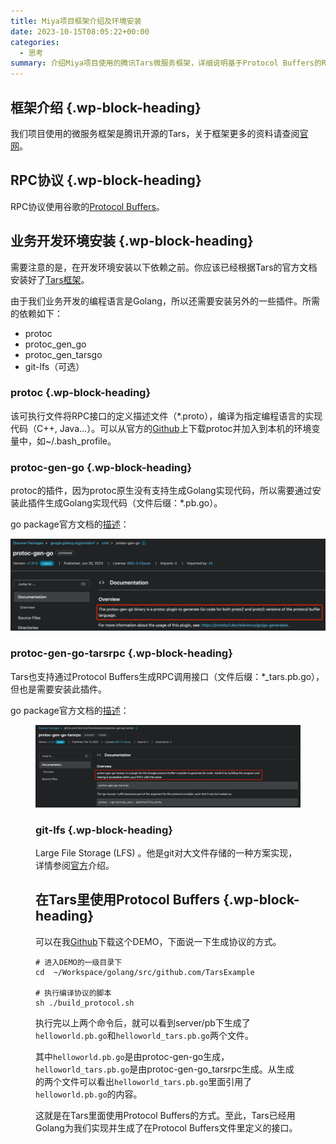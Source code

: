 ```yaml
---
title: Miya项目框架介绍及环境安装
date: 2023-10-15T08:05:22+00:00
categories:
  - 思考
summary: 介绍Miya项目使用的腾讯Tars微服务框架，详细说明基于Protocol Buffers的RPC协议配置和Golang开发环境的安装步骤。
---
```


## <span class="ez-toc-section" id="%E6%A1%86%E6%9E%B6%E4%BB%8B%E7%BB%8D"></span>框架介绍<span class="ez-toc-section-end"></span> {.wp-block-heading}

我们项目使用的微服务框架是腾讯开源的Tars，关于框架更多的资料请查阅[官网][1]。

## <span class="ez-toc-section" id="RPC%E5%8D%8F%E8%AE%AE"></span>RPC协议<span class="ez-toc-section-end"></span> {.wp-block-heading}

RPC协议使用谷歌的[Protocol Buffers][2]。

## <span class="ez-toc-section" id="%E4%B8%9A%E5%8A%A1%E5%BC%80%E5%8F%91%E7%8E%AF%E5%A2%83%E5%AE%89%E8%A3%85"></span>业务开发环境安装<span class="ez-toc-section-end"></span> {.wp-block-heading}

需要注意的是，在开发环境安装以下依赖之前。你应该已经根据Tars的官方文档安装好了[Tars框架][3]。

由于我们业务开发的编程语言是Golang，所以还需要安装另外的一些插件。所需的依赖如下：

  * protoc
  * protoc\_gen\_go
  * protoc\_gen\_tarsgo
  * git-lfs（可选）

### <span class="ez-toc-section" id="protoc"></span>protoc<span class="ez-toc-section-end"></span> {.wp-block-heading}

该可执行文件将RPC接口的定义描述文件（*.proto），编译为指定编程语言的实现代码（C++, Java&#8230;）。可以从官方的[Github][4]上下载protoc并加入到本机的环境变量中，如~/.bash_profile。

### <span class="ez-toc-section" id="protoc-gen-go"></span>protoc-gen-go<span class="ez-toc-section-end"></span> {.wp-block-heading}

protoc的插件，因为protoc原生没有支持生成Golang实现代码，所以需要通过安装此插件生成Golang实现代码（文件后缀：*.pb.go）。

go package官方文档的[描述][5]：

![](image.png)

### <span class="ez-toc-section" id="protoc-gen-go-tarsrpc"></span>protoc-gen-go-tarsrpc<span class="ez-toc-section-end"></span> {.wp-block-heading}

Tars也支持通过Protocol Buffers生成RPC调用接口（文件后缀：*_tars.pb.go），但也是需要安装此插件。

go package官方文档的[描述][6]：<figure class="wp-block-image size-large">

![image.png](image-1.png)

### <span class="ez-toc-section" id="git-lfs"></span>git-lfs<span class="ez-toc-section-end"></span> {.wp-block-heading}

Large File Storage (LFS) 。他是git对大文件存储的一种方案实现，详情参阅[官方][7]介绍。

## <span class="ez-toc-section" id="%E5%9C%A8Tars%E9%87%8C%E4%BD%BF%E7%94%A8Protocol_Buffers"></span>在Tars里使用Protocol Buffers<span class="ez-toc-section-end"></span> {.wp-block-heading}

可以在我[Github][8]下载这个DEMO，下面说一下生成协议的方式。

<pre class="wp-block-code"><code lang="bash" class="language-bash"># 进入DEMO的一级目录下
cd  ~/Workspace/golang/src/github.com/TarsExample

# 执行编译协议的脚本
sh ./build_protocol.sh</code></pre>

执行完以上两个命令后，就可以看到server/pb下生成了`helloworld.pb.go`和`helloworld_tars.pb.go`两个文件。

其中`helloworld.pb.go`是由protoc-gen-go生成，`helloworld_tars.pb.go`是由protoc-gen-go_tarsrpc生成。从生成的两个文件可以看出`helloworld_tars.pb.go`里面引用了`helloworld.pb.go`的内容。

这就是在Tars里面使用Protocol Buffers的方式。至此，Tars已经用Golang为我们实现并生成了在Protocol Buffers文件里定义的接口。

 [1]: https://tarscloud.org
 [2]: https://protobuf.dev
 [3]: https://doc.tarsyun.com/#//installation/README.md
 [4]: https://github.com/protocolbuffers/protobuf/releases
 [5]: https://pkg.go.dev/google.golang.org/protobuf/cmd/protoc-gen-go
 [6]: https://pkg.go.dev/github.com/TarsCloud/TarsGo/tars/tools/protoc-gen-go-tarsrpc
 [7]: https://git-lfs.com
 [8]: https://github.com/RobinLG/TarsExample